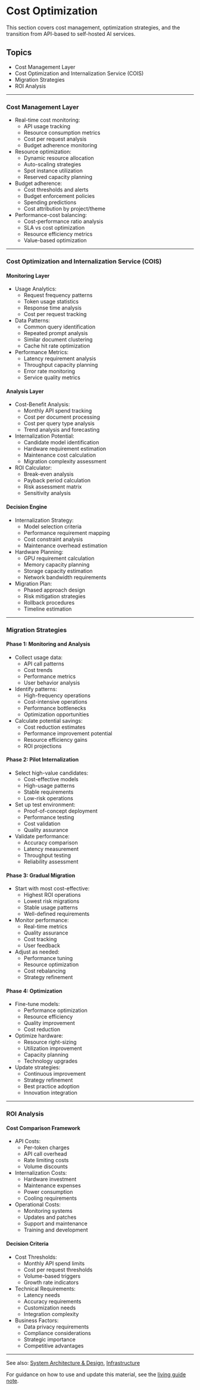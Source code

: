 # Cost Optimization

This section covers cost management, optimization strategies, and the transition from API-based to self-hosted AI services.

## Topics
- Cost Management Layer
- Cost Optimization and Internalization Service (COIS)
- Migration Strategies
- ROI Analysis

---

### Cost Management Layer
- Real-time cost monitoring:
  * API usage tracking
  * Resource consumption metrics
  * Cost per request analysis
  * Budget adherence monitoring
- Resource optimization:
  * Dynamic resource allocation
  * Auto-scaling strategies
  * Spot instance utilization
  * Reserved capacity planning
- Budget adherence:
  * Cost thresholds and alerts
  * Budget enforcement policies
  * Spending predictions
  * Cost attribution by project/theme
- Performance-cost balancing:
  * Cost-performance ratio analysis
  * SLA vs cost optimization
  * Resource efficiency metrics
  * Value-based optimization

---

### Cost Optimization and Internalization Service (COIS)

#### Monitoring Layer
- Usage Analytics:
  * Request frequency patterns
  * Token usage statistics
  * Response time analysis
  * Cost per request tracking
- Data Patterns:
  * Common query identification
  * Repeated prompt analysis
  * Similar document clustering
  * Cache hit rate optimization
- Performance Metrics:
  * Latency requirement analysis
  * Throughput capacity planning
  * Error rate monitoring
  * Service quality metrics

#### Analysis Layer
- Cost-Benefit Analysis:
  * Monthly API spend tracking
  * Cost per document processing
  * Cost per query type analysis
  * Trend analysis and forecasting
- Internalization Potential:
  * Candidate model identification
  * Hardware requirement estimation
  * Maintenance cost calculation
  * Migration complexity assessment
- ROI Calculator:
  * Break-even analysis
  * Payback period calculation
  * Risk assessment matrix
  * Sensitivity analysis

#### Decision Engine
- Internalization Strategy:
  * Model selection criteria
  * Performance requirement mapping
  * Cost constraint analysis
  * Maintenance overhead estimation
- Hardware Planning:
  * GPU requirement calculation
  * Memory capacity planning
  * Storage capacity estimation
  * Network bandwidth requirements
- Migration Plan:
  * Phased approach design
  * Risk mitigation strategies
  * Rollback procedures
  * Timeline estimation

---

### Migration Strategies

#### Phase 1: Monitoring and Analysis
- Collect usage data:
  * API call patterns
  * Cost trends
  * Performance metrics
  * User behavior analysis
- Identify patterns:
  * High-frequency operations
  * Cost-intensive operations
  * Performance bottlenecks
  * Optimization opportunities
- Calculate potential savings:
  * Cost reduction estimates
  * Performance improvement potential
  * Resource efficiency gains
  * ROI projections

#### Phase 2: Pilot Internalization
- Select high-value candidates:
  * Cost-effective models
  * High-usage patterns
  * Stable requirements
  * Low-risk operations
- Set up test environment:
  * Proof-of-concept deployment
  * Performance testing
  * Cost validation
  * Quality assurance
- Validate performance:
  * Accuracy comparison
  * Latency measurement
  * Throughput testing
  * Reliability assessment

#### Phase 3: Gradual Migration
- Start with most cost-effective:
  * Highest ROI operations
  * Lowest risk migrations
  * Stable usage patterns
  * Well-defined requirements
- Monitor performance:
  * Real-time metrics
  * Quality assurance
  * Cost tracking
  * User feedback
- Adjust as needed:
  * Performance tuning
  * Resource optimization
  * Cost rebalancing
  * Strategy refinement

#### Phase 4: Optimization
- Fine-tune models:
  * Performance optimization
  * Resource efficiency
  * Quality improvement
  * Cost reduction
- Optimize hardware:
  * Resource right-sizing
  * Utilization improvement
  * Capacity planning
  * Technology upgrades
- Update strategies:
  * Continuous improvement
  * Strategy refinement
  * Best practice adoption
  * Innovation integration

---

### ROI Analysis

#### Cost Comparison Framework
- API Costs:
  * Per-token charges
  * API call overhead
  * Rate limiting costs
  * Volume discounts
- Internalization Costs:
  * Hardware investment
  * Maintenance expenses
  * Power consumption
  * Cooling requirements
- Operational Costs:
  * Monitoring systems
  * Updates and patches
  * Support and maintenance
  * Training and development

#### Decision Criteria
- Cost Thresholds:
  * Monthly API spend limits
  * Cost per request thresholds
  * Volume-based triggers
  * Growth rate indicators
- Technical Requirements:
  * Latency needs
  * Accuracy requirements
  * Customization needs
  * Integration complexity
- Business Factors:
  * Data privacy requirements
  * Compliance considerations
  * Strategic importance
  * Competitive advantages

---

See also: [System Architecture & Design](system_architecture.md), [Infrastructure](infrastructure.md)

For guidance on how to use and update this material, see the [living guide note](README.md#living-guide-note). 
